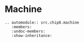 Machine
========


```{eval-rst}
.. automodule:: src.chip8.machine
   :members:
   :undoc-members:
   :show-inheritance:
```
